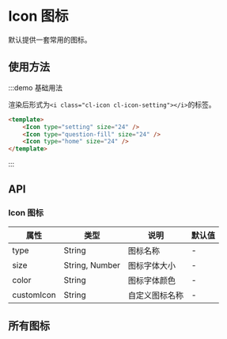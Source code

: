 # Icon 图标

默认提供一套常用的图标。

## 使用方法

:::demo 基础用法

渲染后形式为`<i class="cl-icon cl-icon-setting"></i>`的标签。

```html
<template>
    <Icon type="setting" size="24" />
    <Icon type="question-fill" size="24" />
    <Icon type="home" size="24" />
</template>
```
:::


## API

### Icon 图标

| 属性 | 类型 | 说明 | 默认值 |
| ---- | ---- | ---- | ---- |
| type | String | 图标名称 | - |
| size | String, Number | 图标字体大小 | - |
| color | String | 图标字体颜色 | - |
| customIcon | String | 自定义图标名称 | - |


## 所有图标

<icon-list></icon-list>


